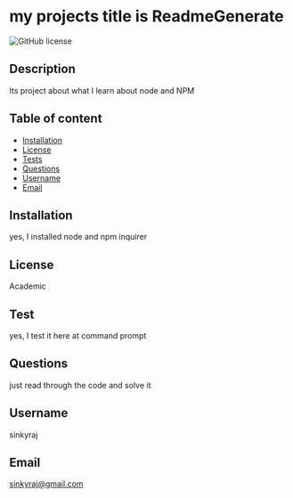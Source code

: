# my projects title is ReadmeGenerate
  ![GitHub license](https://img.shields.io/badge/license-Academic-orange.svg)
  ## Description
Its project about what I learn about node and NPM
## Table of content
* [Installation](#installation)
* [License](#license)
* [Tests](#tests)
* [Questions](#questions)
* [Username](#username)
* [Email](#email)
## Installation
yes, I installed node and npm inquirer
## License
Academic
## Test
yes, I test it here at command prompt
## Questions
just read through the code and solve it
## Username
sinkyraj
## Email
sinkyraj@gmail.com
  
